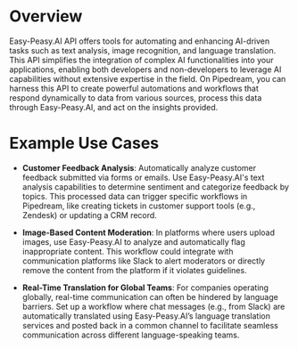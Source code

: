 # Overview

Easy-Peasy.AI API offers tools for automating and enhancing AI-driven tasks such as text analysis, image recognition, and language translation. This API simplifies the integration of complex AI functionalities into your applications, enabling both developers and non-developers to leverage AI capabilities without extensive expertise in the field. On Pipedream, you can harness this API to create powerful automations and workflows that respond dynamically to data from various sources, process this data through Easy-Peasy.AI, and act on the insights provided.

# Example Use Cases

- **Customer Feedback Analysis**: Automatically analyze customer feedback submitted via forms or emails. Use Easy-Peasy.AI's text analysis capabilities to determine sentiment and categorize feedback by topics. This processed data can trigger specific workflows in Pipedream, like creating tickets in customer support tools (e.g., Zendesk) or updating a CRM record.

- **Image-Based Content Moderation**: In platforms where users upload images, use Easy-Peasy.AI to analyze and automatically flag inappropriate content. This workflow could integrate with communication platforms like Slack to alert moderators or directly remove the content from the platform if it violates guidelines.

- **Real-Time Translation for Global Teams**: For companies operating globally, real-time communication can often be hindered by language barriers. Set up a workflow where chat messages (e.g., from Slack) are automatically translated using Easy-Peasy.AI’s language translation services and posted back in a common channel to facilitate seamless communication across different language-speaking teams.

